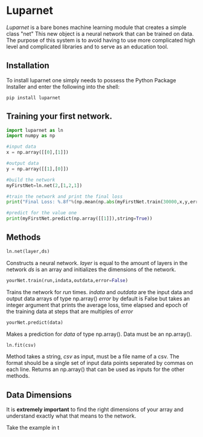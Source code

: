 # Luparnet
  *Luparnet* is a bare bones machine learning module that creates a simple class "net" 
This new object is a neural network that can be trained on data. The purpose of this 
system is to avoid having to use more complicated high level and complicated libraries
and to serve as an education tool.

## Installation
To install luparnet one simply needs to possess the Python Package Installer
and enter the following into the shell:
```
pip install luparnet
```

## Training your first network.

```python
import luparnet as ln
import numpy as np

#input data
x = np.array([[0],[1]])

#output data
y = np.array([[1],[0]])

#build the network
myFirstNet=ln.net(2,[1,2,1])

#train the network and print the final loss
print("Final Loss: %.8f"%(np.mean(np.abs(myFirstNet.train(30000,x,y,error=5000)))))

#predict for the value one
print(myFirstNet.predict(np.array([[1]]),string=True))
```

## Methods
```python
ln.net(layer,ds)
```
Constructs a neural network.
*layer* is equal to the amount of layers in the network
*ds* is an array and initializes the dimensions of the network.

```python
yourNet.train(run,indata,outdata,error=False)
```
Trains the network for *run* times.
*indata* and *outdata* are the input data and output data arrays of type np.array()
*error* by default is False but takes an integer argument that prints the average 
loss, time elapsed and epoch of the training data at steps that are multiples of
*error*

```python
yourNet.predict(data)
```
Makes a prediction for *data* of type np.array(). Data must be an np.array().

```python
ln.fit(csv)
```
Method takes a string, *csv* as input, must be a file name of a csv. The format
should be a single set of input data points seperated by commas on each line. 
Returns an np.array() that can be used as inputs for the other methods.




## Data Dimensions
It is **extremely important** to find the right dimensions of your array and 
understand exactly what that means to the network.

Take the example in t


